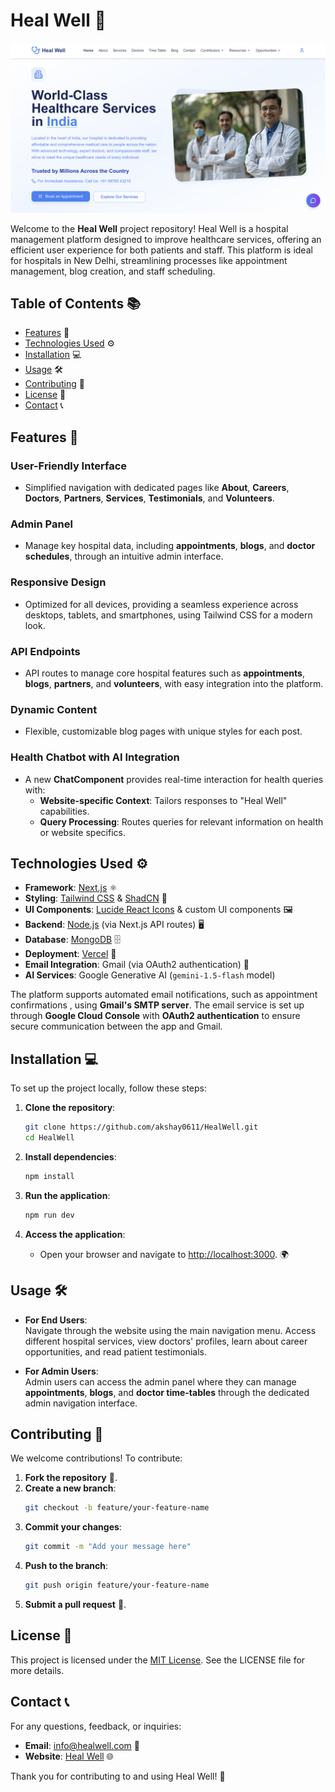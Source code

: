 # Heal Well 🏥

<p align="center">
  <img src="public/images/Healwell.png" alt="Heal Well" width="900"/>
</p>

Welcome to the **Heal Well** project repository! Heal Well is a hospital management platform designed to improve healthcare services, offering an efficient user experience for both patients and staff. This platform is ideal for hospitals in New Delhi, streamlining processes like appointment management, blog creation, and staff scheduling.

## Table of Contents 📚 

- [Features](#features) 🌟
- [Technologies Used](#technologies-used) ⚙️
- [Installation](#installation) 💻
- [Usage](#usage) 🛠️
- [Contributing](#contributing) 🤝
- [License](#license) 📄
- [Contact](#contact) 📞

## Features 🌟 

### **User-Friendly Interface** 
- Simplified navigation with dedicated pages like **About**, **Careers**, **Doctors**, **Partners**, **Services**, **Testimonials**, and **Volunteers**.

### **Admin Panel**
- Manage key hospital data, including **appointments**, **blogs**, and **doctor schedules**, through an intuitive admin interface.

### **Responsive Design**
- Optimized for all devices, providing a seamless experience across desktops, tablets, and smartphones, using Tailwind CSS for a modern look.

### **API Endpoints**
- API routes to manage core hospital features such as **appointments**, **blogs**, **partners**, and **volunteers**, with easy integration into the platform.

### **Dynamic Content**
- Flexible, customizable blog pages with unique styles for each post.

### **Health Chatbot with AI Integration**
- A new **ChatComponent** provides real-time interaction for health queries with:
  - **Website-specific Context**: Tailors responses to "Heal Well" capabilities.
  - **Query Processing**: Routes queries for relevant information on health or website specifics.

## Technologies Used ⚙️

- **Framework**: [Next.js](https://nextjs.org/) ⚛️
- **Styling**: [Tailwind CSS](https://tailwindcss.com/) & [ShadCN](https://github.com/ShadCN) 🌈
- **UI Components**: [Lucide React Icons](https://github.com/lucide-icons/lucide) & custom UI components 🖼️
- **Backend**: [Node.js](https://nodejs.org/en/) (via Next.js API routes) 🖥️
- **Database**: [MongoDB](https://www.mongodb.com/) 🗄️
- **Deployment**: [Vercel](https://vercel.com/) 🚀
- **Email Integration**: Gmail (via OAuth2 authentication) 📧
- **AI Services**: Google Generative AI (`gemini-1.5-flash` model)

The platform supports automated email notifications, such as appointment confirmations , using **Gmail's SMTP server**. The email service is set up through **Google Cloud Console** with **OAuth2 authentication** to ensure secure communication between the app and Gmail.

## Installation 💻

To set up the project locally, follow these steps:

1. **Clone the repository**:
   ```bash
   git clone https://github.com/akshay0611/HealWell.git
   cd HealWell
   ```

2. **Install dependencies**:
   ```bash
   npm install
   ```

3. **Run the application**:
   ```bash
   npm run dev
   ```

4. **Access the application**:
   - Open your browser and navigate to [http://localhost:3000](http://localhost:3000). 🌍

## Usage 🛠️

- **For End Users**:  
  Navigate through the website using the main navigation menu. Access different hospital services, view doctors' profiles, learn about career opportunities, and read patient testimonials.

- **For Admin Users**:  
  Admin users can access the admin panel where they can manage **appointments**, **blogs**, and **doctor time-tables** through the dedicated admin navigation interface.

## Contributing 🤝

We welcome contributions! To contribute:

1. **Fork the repository** 🍴.
2. **Create a new branch**:
   ```bash
   git checkout -b feature/your-feature-name
   ```
3. **Commit your changes**:
   ```bash
   git commit -m "Add your message here"
   ```
4. **Push to the branch**:
   ```bash
   git push origin feature/your-feature-name
   ```
5. **Submit a pull request** 🚀.

## License 📄

This project is licensed under the [MIT License](LICENSE). See the LICENSE file for more details.

## Contact 📞

For any questions, feedback, or inquiries:

- **Email**: [info@healwell.com](mailto:info@healwell.com) 📧
- **Website**: [Heal Well](https://heal-well-brown.vercel.app/) 🌐

Thank you for contributing to and using Heal Well! 🎉 
